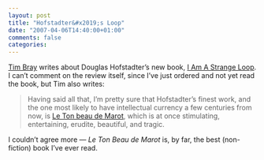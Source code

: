 ```yaml
---
layout: post
title: "Hofstadter&#x2019;s Loop"
date: "2007-04-06T14:40:00+01:00"
comments: false
categories: 
---
```


<p><a href="http://www.tbray.org/ongoing/When/200x/2007/04/04/Hofstadter">Tim Bray</a> writes about Douglas Hofstadter&#8217;s new book, <a href="http://www.amazon.com/Am-Strange-Loop-Douglas-Hofstadter/dp/0465030785/">I Am A Strange Loop</a>. I can&#8217;t comment on the review itself, since I&#8217;ve just ordered and not yet read the book, but Tim also writes:</p>

<blockquote>
<p>Having said all that, I&#8217;m pretty sure that Hofstadter&#8217;s finest work, and the one most likely to have intellectual currency a few centuries from now, is <a href="http://www.amazon.com/Ton-Beau-Marot-Praise-Language/dp/0465086454">Le Ton beau de Marot</a>, which is at once stimulating, entertaining, erudite, beautiful, and tragic.</p>
</blockquote>

<p>I couldn&#8217;t agree more &#8212; <em>Le Ton Beau de Marot</em> is, by far, the best (non-fiction) book I&#8217;ve ever read.</p>


